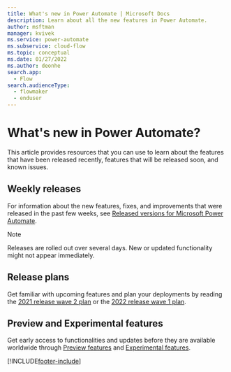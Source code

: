 ```yaml
---
title: What's new in Power Automate | Microsoft Docs
description: Learn about all the new features in Power Automate.
author: msftman
manager: kvivek
ms.service: power-automate
ms.subservice: cloud-flow
ms.topic: conceptual
ms.date: 01/27/2022
ms.author: deonhe
search.app: 
  - Flow
search.audienceType: 
  - flowmaker
  - enduser
---
```


# What's new in Power Automate?

This article provides resources that you can use to learn about the features that have been released recently, features that will be released soon, and known issues.

## Weekly releases

For information about the new features, fixes, and improvements that were released in the past few weeks, see [Released versions for Microsoft Power Automate](/power-platform/released-versions/power-automate).

> [!NOTE]
> Releases are rolled out over several days. New or updated functionality might not appear immediately.

## Release plans

Get familiar with upcoming features and plan your deployments by reading the [2021 release wave 2 plan](/power-platform-release-plan/2021wave2/power-automate/planned-features) or the [2022 release wave 1 plan](/power-platform-release-plan/2022wave1/).

## Preview and Experimental features

Get early access to functionalities and updates before they are available worldwide through [Preview features](https://powerautomate.microsoft.com/blog/flow-preview-program/) and [Experimental features](experimental-features.md).

[!INCLUDE[footer-include](includes/footer-banner.md)]
